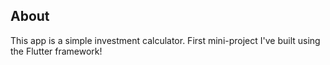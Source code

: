 ## About

This app is a simple investment calculator. First mini-project I've built using the Flutter framework!
